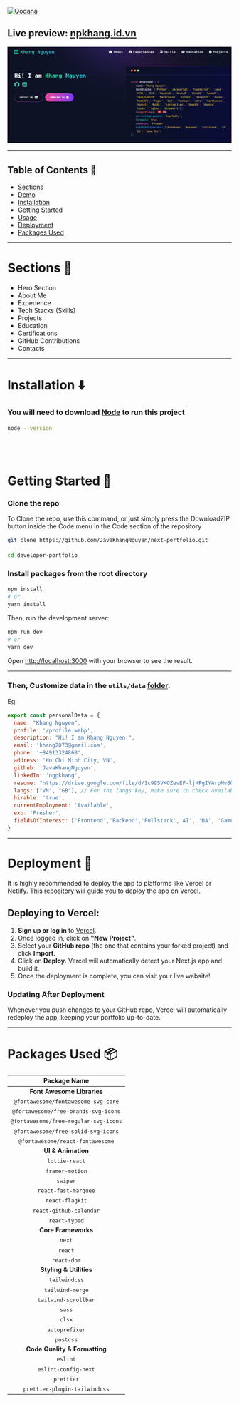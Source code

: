 [![Qodana](https://github.com/JavaKhangNguyen/next-portfolio/actions/workflows/code_quality.yml/badge.svg)](https://github.com/JavaKhangNguyen/next-portfolio/actions/workflows/code_quality.yml)

## Live preview: [npkhang.id.vn](https://npkhang.id.vn/)

![](./public/screen.png)

---

## Table of Contents :scroll:

- [Sections](#sections-bookmark)
- [Demo](#demo-movie_camera)
- [Installation](#installation-arrow_down)
- [Getting Started](#getting-started-dart)
- [Usage](#usage-joystick)
- [Deployment](#deployment-rocket)
- [Packages Used](#packages-used-package)

---

# Sections :bookmark:

- Hero Section
- About Me
- Experience
- Tech Stacks (Skills)
- Projects
- Education
- Certifications
- GitHub Contributions
- Contacts

---

# Installation :arrow_down:

### You will need to download [Node](https://nodejs.org/en/download/) to run this project

```bash
node --version
```

## <br />

# Getting Started :dart:

### Clone the repo

To Clone the repo, use this command, or just simply press the DownloadZIP button inside the Code menu in the Code section of the repository

```bash
git clone https://github.com/JavaKhangNguyen/next-portfolio.git

cd developer-portfolio
```

### Install packages from the root directory

```bash
npm install
# or
yarn install
```

Then, run the development server:

```bash
npm run dev
# or
yarn dev
```

Open [http://localhost:3000](http://localhost:3000) with your browser to see the result.

---
### Then, Customize data in the `utils/data` [folder](https://github.com/said7388/developer-portfolio/tree/main/utils/data).

Eg:

```javascript
export const personalData = {
  name: "Khang Nguyen",
  profile: '/profile.webp',
  description: "Hi! I am Khang Nguyen.",
  email: 'khang2073@gmail.com',
  phone: '+84913324868',
  address: 'Ho Chi Minh City, VN',
  github: 'JavaKhangNguyen',
  linkedIn: 'ngpkhang',
  resume: "https://drive.google.com/file/d/1c995VKOZevEF-ljHFgIYArpMvBQel7H2/view?usp=drive_link",
  langs: ["VN", "GB"], // For the langs key, make sure to check available keys from react-flagkit when inputting data here
  hirable: 'true',
  currentEmployment: 'Available',
  exp: 'Fresher',
  fieldsOfInterest: ['Frontend','Backend','Fullstack','AI', 'DA', 'Game Dev']
}
```
---

# Deployment :rocket:

It is highly recommended to deploy the app to platforms like Vercel or Netlify. This repository will guide you to deploy the app on Vercel.

## Deploying to Vercel:

1. **Sign up or log in** to [Vercel](https://vercel.com/).
2. Once logged in, click on **"New Project"**.
3. Select your **GitHub repo** (the one that contains your forked project) and click **Import**.
4. Click on **Deploy**. Vercel will automatically detect your Next.js app and build it.
5. Once the deployment is complete, you can visit your live website!

### Updating After Deployment
Whenever you push changes to your GitHub repo, Vercel will automatically redeploy the app, keeping your portfolio up-to-date.

---


# Packages Used :package:

|             Package Name             |
| :---------------------------------: |
| **Font Awesome Libraries** |
| `@fortawesome/fontawesome-svg-core` |
| `@fortawesome/free-brands-svg-icons` |
| `@fortawesome/free-regular-svg-icons` |
| `@fortawesome/free-solid-svg-icons` |
| `@fortawesome/react-fontawesome` |
| **UI & Animation** |
| `lottie-react` |
| `framer-motion` |
| `swiper` |
| `react-fast-marquee` |
| `react-flagkit` |
| `react-github-calendar` |
| `react-typed` |
| **Core Frameworks** |
| `next` |
| `react` |
| `react-dom` |
| **Styling & Utilities** |
| `tailwindcss` |
| `tailwind-merge` |
| `tailwind-scrollbar` |
| `sass` |
| `clsx` |
| `autoprefixer` |
| `postcss` |
| **Code Quality & Formatting** |
| `eslint` |
| `eslint-config-next` |
| `prettier` |
| `prettier-plugin-tailwindcss` |
